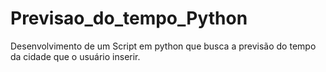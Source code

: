 # Previsao_do_tempo_Python
Desenvolvimento de um Script em python que busca a previsão do tempo da cidade que o usuário inserir.
